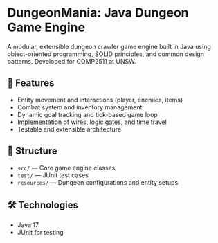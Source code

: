 # DungeonMania: Java Dungeon Game Engine

A modular, extensible dungeon crawler game engine built in Java using object-oriented programming, SOLID principles, and common design patterns. Developed for COMP2511 at UNSW.

## 🔧 Features
- Entity movement and interactions (player, enemies, items)
- Combat system and inventory management
- Dynamic goal tracking and tick-based game loop
- Implementation of wires, logic gates, and time travel
- Testable and extensible architecture

## 📁 Structure
- `src/` — Core game engine classes
- `test/` — JUnit test cases
- `resources/` — Dungeon configurations and entity setups

## 🛠 Technologies
- Java 17  
- JUnit for testing

